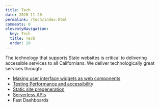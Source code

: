 ```yaml
---
title: Tech
date: 2020-11-20
permalink: /tech/index.html
comments: 0
eleventyNavigation:
  key: Tech
  title: Tech
  order: 20 
---
```


The technology that supports State websites is critical to delivering accessible services to all Californians. We deliver technologically great services through:

* [Making user interface widgets as web components](../tech/webcomponents/)
* [Testing Performance and accessibility](../tech/performance/)
* [Static site pregeneration](../tech/ssg/)
* [Serverless APIs](../tech/serverless/)
* Fast Dashboards

